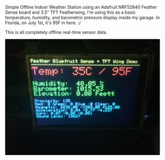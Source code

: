 Simple Offline Indoor Weather Station using an Adafruit NRF52840 Feather Sense board and 3.5" TFT Featherwing.  I'm using this as a basic temperature, humidity, and barometric pressure display inside my garage. In Florida, on July 1st, it's 95F in here. :/

This is all completely offline real-time sensor data.

 ![](https://raw.githubusercontent.com/DJDevon3/Arduino/master/Adafruit%20NRF52840%20Feather%20Sense/DJDevon3_Simple_Offline_Weatherstation.jpg)
